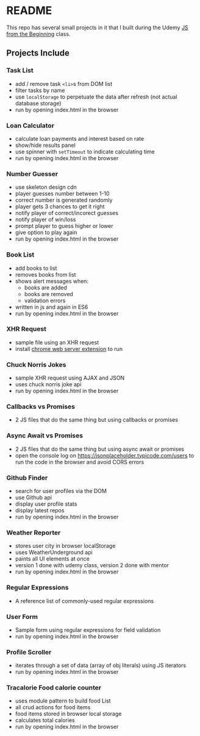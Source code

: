 # README

This repo has several small projects in it that I built during the Udemy [JS from the Beginning](https://www.udemy.com/modern-javascript-from-the-beginning/) class.


## Projects Include

### Task List

- add / remove task `<li>`s from DOM list
- filter tasks by name
- use `localStorage` to perpetuate the data after refresh (not actual database storage)
- run by opening index.html in the browser

### Loan Calculator

- calculate loan payments and interest based on rate
- show/hide results panel
- use spinner with `setTimeout` to indicate calculating time
- run by opening index.html in the browser

### Number Guesser

- use skeleton design cdn
- player guesses number between 1-10
- correct number is generated randomly
- player gets 3 chances to get it right
- notify player of correct/incorect guesses
- notify player of win/loss
- prompt player to guess higher or lower
- give option to play again
- run by opening index.html in the browser

### Book List

- add books to list
- removes books from list
- shows alert messages when:
  - books are added
  - books are removed
  - validation errors
- written in js and again in ES6
- run by opening index.html in the browser

### XHR Request

- sample file using an XHR request
- install [chrome web server extension](https://chrome.google.com/webstore/detail/web-server-for-chrome/ofhbbkphhbklhfoeikjpcbhemlocgigb?hl=en) to run

### Chuck Norris Jokes

- sample XHR request using AJAX and JSON
- uses chuck norris joke api
- run by opening index.html in the browser

### Callbacks vs Promises

- 2 JS files that do the same thing but using callbacks or promises

### Async Await vs Promises

- 2 JS files that do the same thing but using async await or promises
- open the console log on https://jsonplaceholder.typicode.com/users to run the code in the browser and avoid CORS errors

### Github Finder

- search for user profiles via the DOM
- use Github api
- display user profile stats
- display latest repos
- run by opening index.html in the browser

### Weather Reporter

- stores user city in browser localStorage
- uses WeatherUnderground api
- paints all UI elements at once
- version 1 done with udemy class, version 2 done with mentor
- run by opening index.html in the browser

### Regular Expressions

- A reference list of commonly-used regular expressions

### User Form

- Sample form using regular expressions for field validation
- run by opening index.html in the browser

### Profile Scroller

- iterates through a set of data (array of obj literals) using JS iterators
- run by opening index.html in the browser

### Tracalorie Food calorie counter

- uses module pattern to build food List
- all crud actions for food items
- food items stored in browser local storage
- calculates total calories
- run by opening index.html in the browser
